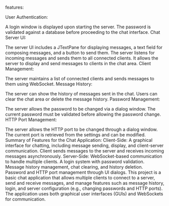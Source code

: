 features:

User Authentication:

A login window is displayed upon starting the server.
The password is validated against a database before proceeding to the chat interface.
Chat Server UI:

The server UI includes a JTextPane for displaying messages, a text field for composing messages, and a button to send them.
The server listens for incoming messages and sends them to all connected clients.
It allows the server to display and send messages to clients in the chat area.
Client Management:

The server maintains a list of connected clients and sends messages to them using WebSocket.
Message History:

The server can show the history of messages sent in the chat.
Users can clear the chat area or delete the message history.
Password Management:

The server allows the password to be changed via a dialog window.
The current password must be validated before allowing the password change.
HTTP Port Management:

The server allows the HTTP port to be changed through a dialog window.
The current port is retrieved from the settings and can be modified.
Summary of Features for the Chat Application:
Client-Side:
A graphical interface for chatting, including message sending, display, and client-server communication.
Client sends messages to the server and receives incoming messages asynchronously.
Server-Side:
WebSocket-based communication to handle multiple clients.
A login system with password validation.
Message history management, chat clearing, and history deletion.
Password and HTTP port management through UI dialogs.
This project is a basic chat application that allows multiple clients to connect to a server, send and receive messages, and manage features such as message history, login, and server configuration (e.g., changing passwords and HTTP ports). The application uses both graphical user interfaces (GUIs) and WebSockets for communication. 
